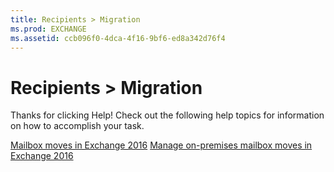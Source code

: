 ```yaml
---
title: Recipients > Migration
ms.prod: EXCHANGE
ms.assetid: ccb096f0-4dca-4f16-9bf6-ed8a342d76f4
---
```



# Recipients > Migration

Thanks for clicking Help! Check out the following help topics for information on how to accomplish your task.
  
    
    

 [Mailbox moves in Exchange 2016](mailbox-moves-in-exchange-2016.md)
 [Manage on-premises mailbox moves in Exchange 2016](manage-on-premises-mailbox-moves-in-exchange-2016.md)
  
    
    


